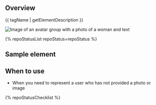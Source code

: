 ## Overview

{{ tagName | getElementDescription }}

<uxdot-example width-adjustment="293px">
  <img src="{{ './avatar-sample.png' | url }}" alt="Image of an avatar group with a photo of a woman and text">
</uxdot-example>

{% repoStatusList repoStatus=repoStatus %}


## Sample element

<rh-avatar></rh-avatar>

## When to use

  - When you need to represent a user who has not provided a photo or image

{% repoStatusChecklist %}

